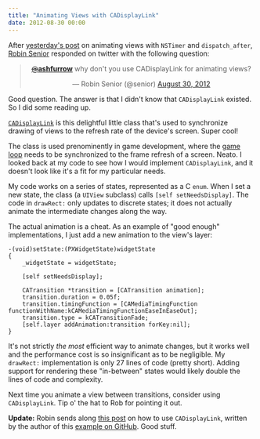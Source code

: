 ```yaml
---
title: "Animating Views with CADisplayLink"
date: 2012-08-30 00:00
---
```


<p>After <a href="http://ashfurrow.com/animating-views-with-nstimer-and-dispatchafter">yesterday's post</a> on animating views with <code>NSTimer</code> and <code>dispatch_after</code>, <a href="http://twitter.com/senior">Robin Senior</a> responded on twitter with the following question:</p>

<div align="center">

<blockquote class="twitter-tweet" data-in-reply-to="240936328655691776">

<p><a href="https://twitter.com/ashfurrow"><s>@</s><b>ashfurrow</b></a> why don't you use CADisplayLink for animating views?</p>— Robin Senior (@senior) <a href="https://twitter.com/senior/status/240990149893312512" data-datetime="2012-08-30T01:51:43+00:00">August 30, 2012</a>

</blockquote>

<script src="//platform.twitter.com/widgets.js" charset="utf-8"></script>

</div>

<p>Good question. The answer is that I didn't know that <code>CADisplayLink</code> existed. So I did some reading up.</p>

<p><a href="http://developer.apple.com/library/ios/#documentation/QuartzCore/Reference/CADisplayLink_ClassRef/Reference/Reference.html"><code>CADisplayLink</code></a> is this delightful little class that's used to synchronize drawing of views to the refresh rate of the device's screen. Super cool!</p>

<p>The class is used prenominently in game development, where the <a href="http://www.ananseproductions.com/game-loops-on-ios/">game loop</a> needs to be synchronized to the frame refresh of a screen. Neato. I looked back at my code to see how I would implement <code>CADisplayLink</code>, and it doesn't look like it's a fit for my particular needs.</p>

<p>My code works on a series of states, represented as a C <code>enum</code>. When I set a new state, the class (a <code>UIView</code> subclass) calls <code>[self setNeedsDisplay]</code>. The code in <code>drawRect:</code> only updates to discrete states; it does not actually animate the intermediate changes along the way.</p>

<p>The actual animation is a cheat. As an example of "good enough" implementations, I just add a new animation to the view's layer:</p>

<pre><code>-(void)setState:(PXWidgetState)widgetState
{
    _widgetState = widgetState;

    [self setNeedsDisplay];

    CATransition *transition = [CATransition animation];
    transition.duration = 0.05f;
    transition.timingFunction = [CAMediaTimingFunction functionWithName:kCAMediaTimingFunctionEaseInEaseOut];
    transition.type = kCATransitionFade;
    [self.layer addAnimation:transition forKey:nil];
}
</code></pre>

<p>It's not strictly <em>the most</em> efficient way to animate changes, but it works well and the performance cost is so insignificant as to be negligible. My <code>drawRect:</code> implementation is only 27 lines of code (pretty short). Adding support for rendering these "in-between" states would likely double the lines of code and complexity.</p>

<p>Next time you animate a view between transitions, consider using <code>CADisplayLink</code>. Tip o' the hat to Rob for pointing it out.</p>

<p><strong>Update:</strong> Robin sends along <a href="http://zearfoss.wordpress.com/2011/09/02/more-cadisplaylink/">this post</a> on how to use <code>CADisplayLink</code>, written by the author of this <a href="https://github.com/pzearfoss/CircleDraw">example on GitHub</a>. Good stuff.</p>

<!-- more -->

